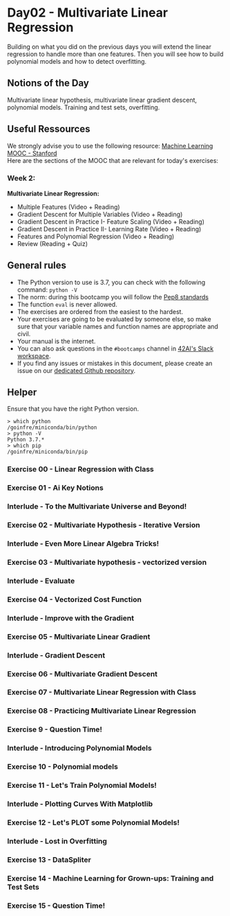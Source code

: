 # Day02 - Multivariate Linear Regression

Building on what you did on the previous days you will extend the linear regression to handle more than one features. 
Then you will see how to build polynomial models and how to detect overfitting.

## Notions of the Day
Multivariate linear hypothesis, multivariate linear gradient descent, polynomial models. 
Training and test sets, overfitting.

## Useful Ressources  
  
We strongly advise you to use the following resource:
[Machine Learning MOOC - Stanford](https://www.coursera.org/learn/machine-learning/home/week/2)  
Here are the sections of the MOOC that are relevant for today's exercises: 

### Week 2: 

**Multivariate Linear Regression:**
* Multiple Features (Video + Reading)
* Gradient Descent for Multiple Variables (Video + Reading)
* Gradient Descent in Practice I- Feature Scaling (Video + Reading)
* Gradient Descent in Practice II- Learning Rate (Video + Reading)
* Features and Polynomial Regression (Video + Reading)
* Review (Reading + Quiz)

## General rules

* The Python version to use is 3.7, you can check with the following command: `python -V`
* The norm: during this bootcamp you will follow the [Pep8 standards](https://www.python.org/dev/peps/pep-0008/)
* The function `eval` is never allowed.
* The exercises are ordered from the easiest to the hardest.
* Your exercises are going to be evaluated by someone else, so make sure that your variable names and function names are appropriate and civil. 
* Your manual is the internet.
* You can also ask questions in the `#bootcamps` channel in [42AI's Slack workspace](42-ai.slack.com).
* If you find any issues or mistakes in this document, please create an issue on our [dedicated Github repository](https://github.com/42-AI/bootcamp_machine-learning/issues).

## Helper

Ensure that you have the right Python version.

```
> which python
/goinfre/miniconda/bin/python
> python -V
Python 3.7.*
> which pip
/goinfre/miniconda/bin/pip
```


### Exercise 00 - Linear Regression with Class

### Exercise 01 - Ai Key Notions

### Interlude -  To the Multivariate Universe and Beyond!

### Exercise 02 - Multivariate Hypothesis - Iterative Version

### Interlude - Even More Linear Algebra Tricks!

### Exercise 03 - Multivariate hypothesis - vectorized version

### Interlude - Evaluate

### Exercise 04 - Vectorized Cost Function

### Interlude - Improve with the Gradient

### Exercise 05 - Multivariate Linear Gradient

### Interlude - Gradient Descent

### Exercise 06 - Multivariate Gradient Descent

### Exercise 07 - Multivariate Linear Regression with Class

### Exercise 08 - Practicing Multivariate Linear Regression

### Exercise 9 - Question Time!

### Interlude - Introducing Polynomial Models

### Exercise 10 - Polynomial models

### Exercise 11 - Let's Train Polynomial Models! 

### Interlude - Plotting Curves With Matplotlib

### Exercise 12 - Let's PLOT some Polynomial Models! 

### Interlude - Lost in Overfitting

### Exercise 13 - DataSpliter

### Exercise 14 - Machine Learning for Grown-ups: Training and Test Sets

### Exercise 15 - Question Time!